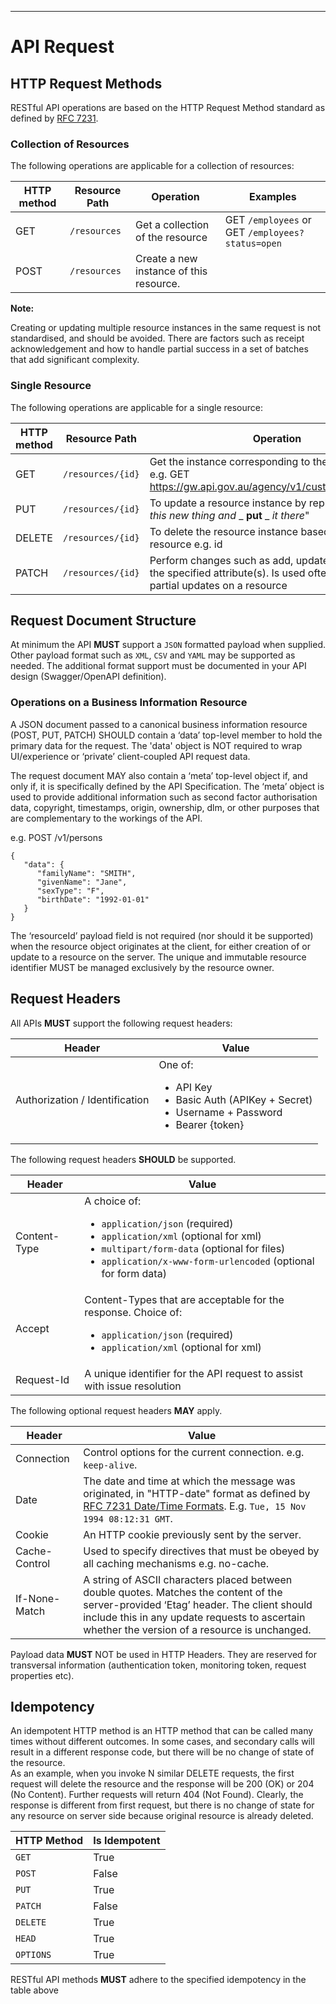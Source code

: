 ______________________________________________________________________________
# API Request

## HTTP Request Methods

RESTful API operations are based on the HTTP Request Method standard as defined by [RFC 7231](https://tools.ietf.org/html/rfc7231#section-4.3).

### Collection of Resources

The following operations are applicable for a collection of resources:

| HTTP method | Resource Path | Operation | Examples |
| --- | --- | --- | --- |
| GET | `/resources` | Get a collection of the resource | GET `/employees` or GET `/employees?status=open` |
| POST | `/resources` | Create a new instance of this resource.|

**Note:**

Creating or updating multiple resource instances in the same request is not standardised, and should be avoided. There are factors such as receipt acknowledgement and how to handle partial success in a set of batches that add significant complexity.

### Single Resource

The following operations are applicable for a single resource:

| HTTP method | Resource Path | Operation |
| --- | --- | --- |
| GET | `/resources/{id}` | Get the instance corresponding to the resource ID e.g. GET https://gw.api.gov.au/agency/v1/customers/1234567 |
| PUT | `/resources/{id}` | To update a resource instance by replacing it – "_Take this new thing and_ _ **put** _ _it there_" |
| DELETE | `/resources/{id}` | To delete the resource instance based on the resource e.g. id |
| PATCH | `/resources/{id}` | Perform changes such as add, update, and delete to the specified attribute(s). Is used often to perform partial updates on a resource |

## Request Document Structure

At minimum the API **MUST** support a `JSON` formatted payload when supplied.
Other payload format such as `XML`, `CSV` and `YAML` may be supported as needed.
The additional format support must be documented in your API design (Swagger/OpenAPI definition).

### Operations on a Business Information Resource

A JSON document passed to a canonical business information resource (POST, PUT, PATCH) SHOULD contain a ‘data’ top-level member to hold the primary data for the request. The 'data' object is NOT required to wrap UI/experience or ‘private’ client-coupled API request data.

The request document MAY also contain a ‘meta’ top-level object if, and only if, it is specifically defined by the API Specification. The ‘meta’ object is used to provide additional information such as second factor authorisation data, copyright, timestamps, origin, ownership, dlm, or other purposes that are complementary to the workings of the API.

e.g.      POST /v1/persons  

```
{
   "data": {
      "familyName": "SMITH",
      "givenName": "Jane",
      "sexType": "F",
      "birthDate": "1992-01-01"
   }
}
```

The ‘resourceId’ payload field is not required (nor should it be supported) when the resource object originates at the client, for either creation of or update to a resource on the server. The unique and immutable resource identifier MUST be managed exclusively by the resource owner.

## Request Headers

All APIs **MUST** support the following request headers:

| Header | Value |
| --- | --- |
| Authorization / Identification | One of: <ul> <li> API Key </li> <li> Basic Auth (APIKey + Secret) </li> <li> Username + Password </li> <li> Bearer {token} </li></ul> |

The following request headers **SHOULD** be supported.

| Header | Value |
| --- | --- |
| Content-Type | A choice of: <ul> <li> `application/json` (required)</li> <li> `application/xml` (optional for xml)</li> <li> `multipart/form-data` (optional for files) </li> <li> `application/x-www-form-urlencoded` (optional for form data) </li> </ul> |
| Accept | Content-Types that are acceptable for the response. Choice of: <ul> <li> `application/json` (required) </li> <li> `application/xml` (optional for xml) </li></ul> |
| Request-Id | A unique identifier for the API request to assist with issue resolution |

The following optional request headers **MAY** apply.

| Header | Value |
| --- | --- |
| Connection | Control options for the current connection. e.g. `keep-alive`. |
| Date | The date and time at which the message was originated, in "HTTP-date" format as defined by [RFC 7231 Date/Time Formats](http://tools.ietf.org/html/rfc7231#section-7.1.1.1). E.g. `Tue, 15 Nov 1994 08:12:31 GMT`.  |
| Cookie | An HTTP cookie previously sent by the server. |
| Cache-Control | Used to specify directives that must be obeyed by all caching mechanisms e.g. no-cache. |
| If-None-Match | A string of ASCII characters placed between double quotes. Matches the content of the server-provided ‘Etag’ header. The client should include this in any update requests to ascertain whether the version of a resource is unchanged. |

Payload data **MUST** NOT be used in HTTP Headers. They are reserved for transversal information (authentication token, monitoring token, request properties etc).

## Idempotency

An idempotent HTTP method is an HTTP method that can be called many times without different outcomes.  In some cases, and secondary calls will result in a different response code, but there will be no change of state of the resource.  
As an example, when you invoke N similar DELETE requests, the first request will delete the resource and the response will be 200 (OK) or 204 (No Content). Further requests will return 404 (Not Found). Clearly, the response is different from first request, but there is no change of state for any resource on server side because original resource is already deleted.

|HTTP Method|Is Idempotent|
|---|---|
| `GET` |True |
| `POST`|False |
| `PUT` |True |
| `PATCH` |False |
| `DELETE` |True |
| `HEAD` |True |
| `OPTIONS` |True |

RESTful API methods **MUST** adhere to the specified idempotency in the table above
